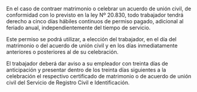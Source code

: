 En el caso de contraer matrimonio o celebrar un acuerdo de unión civil, de conformidad con lo previsto en la ley Nº 20.830, todo trabajador tendrá derecho a cinco días hábiles continuos de permiso pagado, adicional al feriado anual, independientemente del tiempo de servicio.

Este permiso se podrá utilizar, a elección del trabajador, en el día del matrimonio o del acuerdo de unión civil y en los días inmediatamente anteriores o posteriores al de su celebración.

El trabajador deberá dar aviso a su empleador con treinta días de anticipación y presentar dentro de los treinta días siguientes a la celebración el respectivo certificado de matrimonio o de acuerdo de unión civil del Servicio de Registro Civil e Identificación.